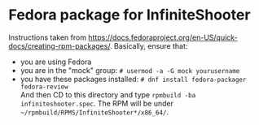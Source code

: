 Fedora package for InfiniteShooter
==================================
Instructions taken from https://docs.fedoraproject.org/en-US/quick-docs/creating-rpm-packages/. Basically, ensure that:  
- you are using Fedora
- you are in the "mock" group: `# usermod -a -G mock yourusername`
- you have these packages installed: `# dnf install fedora-packager fedora-review`  
And then CD to this directory and type `rpmbuild -ba infiniteshooter.spec`. The RPM will be under `~/rpmbuild/RPMS/InfiniteShooter*/x86_64/`.
